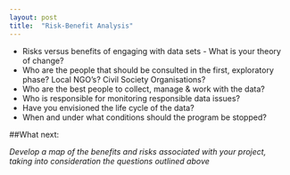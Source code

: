 ```yaml
---
layout: post
title:  "Risk-Benefit Analysis"
---
```


- Risks versus benefits of engaging with data sets - What is your theory of change?
- Who are the people that should be consulted in the first, exploratory phase? Local NGO’s? Civil Society Organisations?
- Who are the best people to collect, manage & work with the data?
- Who is responsible for monitoring responsible data issues?
- Have you envisioned the life cycle of the data?
- When and under what conditions should the program be stopped?

##What next:

*Develop a map of the benefits and risks associated with your project, taking into consideration the questions outlined above*
